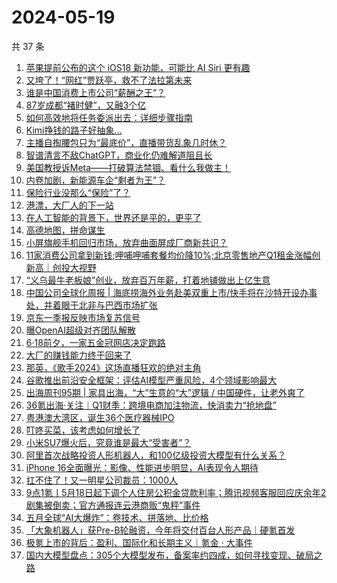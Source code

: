 # 2024-05-19

共 37 条

<!-- BEGIN 36KR -->
<!-- 最后更新时间 2024-05-19 13:00:58 +0800 -->
1. [苹果提前公布的这个 iOS18 新功能，可能比 AI Siri 更有趣](https://36kr.com/p/2780966415418245)
1. [又垮了！“网红”贾跃亭，救不了法拉第未来](https://36kr.com/p/2780751602799232)
1. [谁是中国消费上市公司“薪酬之王”？](https://36kr.com/p/2780048582903553)
1. [87岁成都“褚时健”，又融3个亿](https://36kr.com/p/2781024086066051)
1. [如何高效地将任务委派出去：详细步骤指南](https://36kr.com/p/2595377624021632)
1. [Kimi挣钱的路子好抽象…](https://36kr.com/p/2781340726068353)
1. [主播自掏腰包只为“最底价”，直播带货乱象几时休？](https://36kr.com/p/2780699944978182)
1. [智谱清言不敌ChatGPT，商业化仍难解道阻且长](https://36kr.com/p/2780862023484553)
1. [美国教授诉Meta——打破算法禁锢、看什么我做主！](https://36kr.com/p/2780865867551363)
1. [内卷加剧，新能源车企“剩者为王”？](https://36kr.com/p/2780752275326721)
1. [保险行业没那么“保险”了？](https://36kr.com/p/2780755843191428)
1. [港漂，大厂人的下一站](https://36kr.com/p/2781275862828160)
1. [在人工智能的背景下，世界还是平的，更平了](https://36kr.com/p/2778008018601090)
1. [高德地图，拼命谋生](https://36kr.com/p/2781579949671557)
1. [小屏旗舰手机回归市场，放弃曲面屏成厂商新共识？](https://36kr.com/p/2780182627537539)
1. [11家消费公司拿到新钱;呷哺呷哺套餐均价降10%;北京零售地产Q1租金涨幅创新高｜创投大视野](https://36kr.com/p/2780774119965571)
1. [“义乌最牛老板娘”创业，放弃百万年薪，打着地铺做出上亿生意](https://36kr.com/p/2780067547808896)
1. [中国公司全球化周报 | 海底捞海外业务赴美双重上市/​快手将在沙特开设办事处，并着眼于北非与巴西市场扩张](https://36kr.com/p/2781349792679048)
1. [京东一季报反映市场复苏信号](https://36kr.com/p/2780043912758402)
1. [曝OpenAI超级对齐团队解散](https://36kr.com/p/2780711294485638)
1. [6·18前夕，一家五金冠网店决定跑路](https://36kr.com/p/2780113475293829)
1. [大厂的赚钱能力终于回来了](https://36kr.com/p/2780024100800263)
1. [那英，《歌手2024》这场直播狂欢的绝对主角](https://36kr.com/p/2780144449917577)
1. [谷歌推出前沿安全框架：评估AI模型严重风险，4个领域影响最大](https://36kr.com/p/2780711425410176)
1. [出海周刊95期 | 家具出海，“大”生意的“大”逻辑 / 中国硬件，让老外爽了](https://36kr.com/p/2780801795327106)
1. [36氪出海·关注｜Q1财季：跨境电商加注物流，快消卖力“抢地盘”](https://36kr.com/p/2780056132584328)
1. [粤港澳大湾区，诞生36个医疗器械IPO](https://36kr.com/p/2780677750752387)
1. [叮咚买菜，该考虑如何增长了](https://36kr.com/p/2779947461591941)
1. [小米SU7爆火后，究竟谁是最大“受害者”？](https://36kr.com/p/2779966105932418)
1. [阿里首次战略投资人形机器人，和100亿级投资大模型有什么关系？](https://36kr.com/p/2780053663089545)
1. [iPhone 16全面曝光：影像、性能进步明显，AI表现令人期待](https://36kr.com/p/2780150505951878)
1. [扛不住了！又一明星公司裁员：1000人](https://36kr.com/p/2779958567289984)
1. [9点1氪丨5月18日起下调个人住房公积金贷款利率；腾讯视频客服回应庆余年2剧集被倒卖；官方通报连云港商贩“鬼秤”事件](https://36kr.com/p/2780740028531593)
1. [五月全球“AI大爆炸”：卷技术、拼落地、比价格](https://36kr.com/p/2780118671836034)
1. [「大象机器人」获Pre-B轮融资，今年将交付百台人形产品｜硬氪首发](https://36kr.com/p/2779370364667017)
1. [极氪上市的背后：盈利、国际化和长期主义｜氪金 · 大事件](https://36kr.com/p/2779952307192713)
1. [国内大模型盘点：305个大模型发布，备案率约四成，如何寻找变现、破局之路](https://36kr.com/p/2780040026473353)
<!-- END 36KR -->